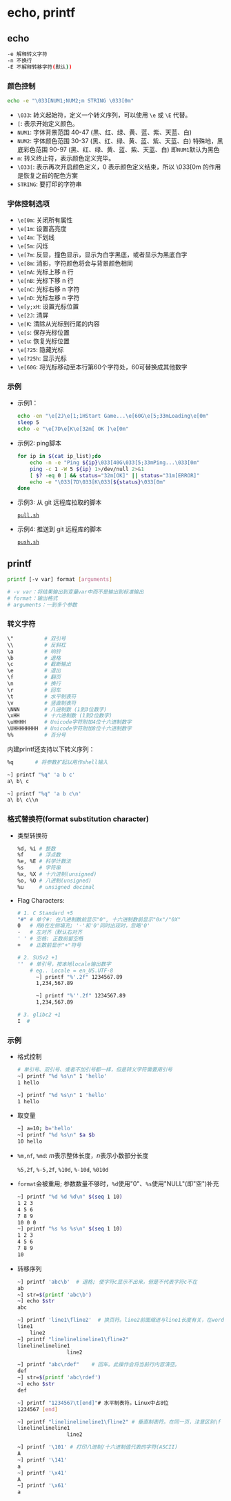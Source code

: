 # echo, printf

## echo

```sh
-e 解释转义字符
-n 不换行
-E 不解释转移字符(默认))
```

### 颜色控制

```sh
echo -e "\033[NUM1;NUM2;m STRING \033[0m"
```

* `\033`: 转义起始符，定义一个转义序列，可以使用 `\e` 或 `\E` 代替。
* `[`: 表示开始定义颜色。
* `NUM1`: 字体背景范围 40-47 (黑、红、绿、黄、蓝、紫、天蓝、白)
* `NUM2`: 字体颜色范围 30-37 (黑、红、绿、黄、蓝、紫、天蓝、白)
    特殊地，黑底彩色范围 90-97 (黑、红、绿、黄、蓝、紫、天蓝、白) 即`NUM1`默认为黑色
* `m`: 转义终止符，表示颜色定义完毕。
* `\033[`: 表示再次开启颜色定义，0 表示颜色定义结束，所以 \033[0m 的作用是恢复之前的配色方案
* `STRING`: 要打印的字符串

### 字体控制选项

* `\e[0m`: 关闭所有属性
* `\e[1m`: 设置高亮度
* `\e[4m`: 下划线
* `\e[5m`: 闪烁
* `\e[7m`: 反显，撞色显示，显示为白字黑底，或者显示为黑底白字
* `\e[8m`: 消影，字符颜色将会与背景颜色相同
* `\e[nA`: 光标上移 n 行
* `\e[nB`: 光标下移 n 行
* `\e[nC`: 光标右移 n 字符
* `\e[nD`: 光标左移 n 字符
* `\e[y;xH`: 设置光标位置
* `\e[2J`: 清屏
* `\e[K`: 清除从光标到行尾的内容
* `\e[s`: 保存光标位置
* `\e[u`: 恢复光标位置
* `\e[?25`: 隐藏光标
* `\e[?25h`: 显示光标
* `\e[60G`: 将光标移动至本行第60个字符处，60可替换成其他数字


### 示例

* 示例1：

    ```sh
    echo -en "\e[2J\e[1;1HStart Game...\e[60G\e[5;33mLoading\e[0m"
    sleep 5
    echo -e "\e[7D\e[K\e[32m[ OK ]\e[0m"
    ```

* 示例2: ping脚本

    ```sh
    for ip in $(cat ip_list);do
        echo -n -e "Ping ${ip}\033[40G\033[5;33mPing...\033[0m"
        ping -c 1 -W 5 ${ip} 1>/dev/null 2>&1
        [ $? -eq 0 ] && status="32m[OK]" || status="31m[ERROR]"
        echo -e "\033[7D\033[K\033[${status}\033[0m"
    done
    ```

* 示例3: 从 git 远程库拉取的脚本

    [`pull.sh`](../scripts/pull_git.sh)


* 示例4: 推送到 git 远程库的脚本

    [`push.sh`](../scripts/pull_git.sh)


## printf

```sh
printf [-v var] format [arguments]

# -v var：将结果输出到变量var中而不是输出到标准输出
# format：输出格式
# arguments：一到多个参数
```

### 转义字符

```sh
\"          # 双引号
\\          # 反斜杠
\a          # 响铃
\b          # 退格
\c          # 截断输出
\e          # 退出
\f          # 翻页
\n          # 换行
\r          # 回车
\t          # 水平制表符
\v          # 竖直制表符
\NNN        # 八进制数 (1到3位数字)
\xHH        # 十六进制数 (1到2位数字)
\uHHHH      # Unicode字符附加4位十六进制数字
\UHHHHHHHH  # Unicode字符附加8位十六进制数字
%%          # 百分号
```

内建printf还支持以下转义序列：

```sh
%q       # 将参数扩起以用作shell输入
```

```sh
~] printf "%q" 'a b c'
a\ b\ c

~] printf "%q" 'a b c\n'
a\ b\ c\\n
``` 

### 格式替换符(format substitution character)

* 类型转换符

    ```sh
    %d, %i # 整数
    %f     # 浮点数
    %e, %E # 科学计数法
    %s     # 字符串
    %x, %X # 十六进制(unsigned)
    %o, %O # 八进制(unsigned)
    %u     # unsigned decimal
    ```

* Flag Characters:

    ```sh
    # 1. C Standard +5
    "#" # 单个#: 在八进制数前显示"0", 十六进制数前显示"0x"/"0X"
    0   # 用0在左侧填充; '-'和'0'同时出现时，忽略'0'
    -   # 左对齐（默认右对齐
    ' ' # 空格: 正数前留空格
    +   # 正数前显示"+"符号

    # 2. SUSv2 +1
    ''  # 单引号，按本地locale输出数字
        # eg.. Locale = en_US.UTF-8
          ~] printf "%'.2f" 1234567.89
          1,234,567.89

          ~] printf "%''.2f" 1234567.89
          1,234,567.89   

    # 3. glibc2 +1
    I  # 
    ```

### 示例

* 格式控制

    ```sh
    # 单引号、双引号、或者不加引号都一样，但是转义字符需要用引号
    ~] printf "%d %s\n" 1 'hello'
    1 hello

    ~] printf "%d %s\n" 1 'hello'
    1 hello
    ```

* 取变量

    ```sh
    ~] a=10; b='hello'
    ~] printf "%d %s\n" $a $b
    10 hello
    ```

* `%m,nf`, `%md`: *m*表示整体长度，*n*表示小数部分长度

    `%5,2f`, `%-5,2f`, `%10d`, `%-10d`, `%010d`

* `format`会被重用; 参数数量不够时，`%d`使用"0"、`%s`使用"NULL"(即"空")补充

    ```sh
    ~] printf "%d %d %d\n" $(seq 1 10)
    1 2 3
    4 5 6
    7 8 9
    10 0 0
    ~] printf "%s %s %s\n" $(seq 1 10)
    1 2 3
    4 5 6
    7 8 9
    10 
    ```

* 转移序列

    ```sh
    ~] printf 'abc\b'  # 退格; 使字符c显示不出来，但是不代表字符c不在
    ab
    ~] str=$(printf 'abc\b')
    ~] echo $str
    abc

    ~] printf 'line1\fline2'  # 换页符。line2前面缩进与line1长度有关，在word 中，abc 和 hello 各一页。
    line1
        line2
    ~] printf "linelinelineline1\fline2"
    linelinelineline1
                    line2

    ~] printf "abc\rdef"    # 回车。此操作会将当前行内容清空。
    def
    ~] str=$(printf 'abc\rdef')
    ~] echo $str
    def

    ~] printf "1234567\t[end]"# 水平制表符。Linux中占8位
    1234567	[end]

    ~] printf "linelinelineline1\fline2" # 垂直制表符。在同一页，注意区别\f
    linelinelineline1
                    line2

    ~] printf '\101' # 打印八进制/十六进制值代表的字符(ASCII)
    A
    ~] printf '\141'
    a
    ~] printf '\x41'
    A
    ~] printf '\x61'
    a
    ```